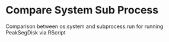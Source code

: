# Compare System Sub Process
Comparison between os.system and subprocess.run for running PeakSegDisk via RScript